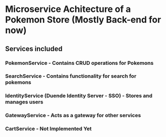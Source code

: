 # Microservice Achitecture of a Pokemon Store (Mostly Back-end for now)

## Services included 

### PokemonService - Contains CRUD operations for Pokemons 

### SearchService - Contains functionality for search for pokemons

### IdentityService (Duende Identity Server - SSO) - Stores and manages users

### GatewayService - Acts as a gateway for other services 

### CartService - Not Implemented Yet